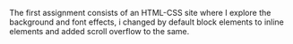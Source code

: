 The first assignment consists of an HTML-CSS site where I explore the background and font effects, i changed by default block elements to inline elements and added scroll overflow to the same. <br> 
